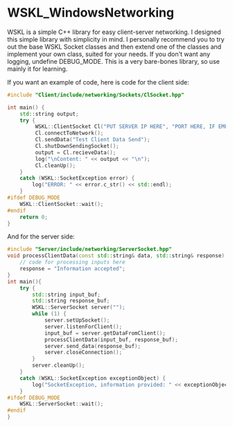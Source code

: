 # WSKL_WindowsNetworking

WSKL is a simple C++ library for easy client-server networking. I designed this simple library with simplicity in mind.
I personally recommend you to try out the base WSKL Socket classes and then extend one of the classes and implement your own class, suited for your needs.
If you don't want any logging, undefine DEBUG_MODE. This is a very bare-bones library, so use mainly it for learning.

If you want an example of code, here is code for the client side:
```c++
#include "Client/include/networking/Sockets/ClSocket.hpp"

int main() {
    std::string output;
    try {
         WSKL::ClientSocket Cl("PUT SERVER IP HERE", "PORT HERE, IF EMPTY DEFAULT PORT IS SELECTED");
         Cl.connectToNetwork();
         Cl.sendData("Test Client Data Send");
         Cl.shutDownSendingSocket();
         output = Cl.recieveData();
         log("\nContent: " << output << "\n");
         Cl.cleanUp();
    }
    catch (WSKL::SocketException error) {
        log("ERROR: " << error.c_str() << std::endl);
    }
#ifdef DEBUG_MODE
    WSKL::ClientSocket::wait();
#endif
    return 0;
}
```
And for the server side:
```c++
#include "Server/include/networking/ServerSocket.hpp"
void processClientData(const std::string& data, std::string& response) {
    // code for processing inputs here
    response = "Information accepted";
}
int main(){ 
    try {
        std::string input_buf;
        std::string response_buf;
        WSKL::ServerSocket server("");
        while (1) {
            server.setUpSocket();
            server.listenForClient();
            input_buf = server.getDataFromClient();
            processClientData(input_buf, response_buf);
            server.send_data(response_buf);
            server.closeConnection();
        }
        server.cleanUp();
    }
    catch (WSKL::SocketException exceptionObject) {
        log("SocketException, information provided: " << exceptionObject.c_str());
    }
#ifdef DEBUG_MODE
    WSKL::ServerSocket::wait();
#endif
}
```
